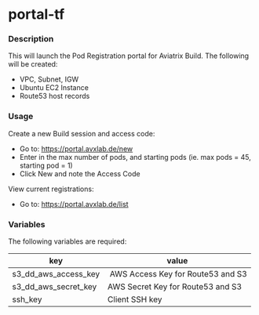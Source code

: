 # portal-tf

### Description

This will launch the Pod Registration portal for Aviatrix Build.  The following will be created:

* VPC, Subnet, IGW
* Ubuntu EC2 Instance
* Route53 host records

### Usage

Create a new Build session and access code:

* Go to:  https://portal.avxlab.de/new
* Enter in the max number of pods, and starting pods (ie. max pods = 45, starting pod = 1)
* Click New and note the Access Code

View current registrations:

* Go to:  https://portal.avxlab.de/list

### Variables
The following variables are required:

key | value
--- | ---
s3_dd_aws_access_key | AWS Access Key for Route53 and S3
s3_dd_aws_secret_key | AWS Secret Key for Route53 and S3
ssh_key | Client SSH key